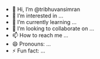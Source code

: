 - 👋 Hi, I’m @tribhuvansimran
- 👀 I’m interested in ...
- 🌱 I’m currently learning ...
- 💞️ I’m looking to collaborate on ...
- 📫 How to reach me ...
- 😄 Pronouns: ...
- ⚡ Fun fact: ...

<!---
tribhuvansimran/tribhuvansimran is a ✨ special ✨ repository because its `README.md` (this file) appears on your GitHub profile.
You can click the Preview link to take a look at your changes.
--->

